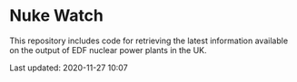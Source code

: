 # Nuke Watch

This repository includes code for retrieving the latest information available on the output of EDF nuclear power plants in the UK.

Last updated: 2020-11-27 10:07